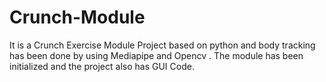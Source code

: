 # Crunch-Module
It is a Crunch Exercise Module Project based on python and body tracking has been done by using Mediapipe and Opencv . The module has been initialized and the project also has GUI Code.
